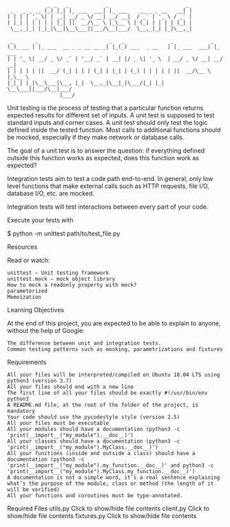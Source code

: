 ```
             _ _   _            _                         _ 
 _   _ _ __ (_) |_| |_ ___  ___| |_ ___    __ _ _ __   __| |
| | | | '_ \| | __| __/ _ \/ __| __/ __|  / _` | '_ \ / _` |
| |_| | | | | | |_| ||  __/\__ \ |_\__ \ | (_| | | | | (_| |
 \__,_|_| |_|_|\__|\__\___||___/\__|___/  \__,_|_| |_|\__,_|
                                                            
 _       _                       _   _               _            _       
(_)_ __ | |_ ___  __ _ _ __ __ _| |_(_) ___  _ __   | |_ ___  ___| |_ ___ 
| | '_ \| __/ _ \/ _` | '__/ _` | __| |/ _ \| '_ \  | __/ _ \/ __| __/ __|
| | | | | ||  __/ (_| | | | (_| | |_| | (_) | | | | | ||  __/\__ \ |_\__ \
|_|_| |_|\__\___|\__, |_|  \__,_|\__|_|\___/|_| |_|  \__\___||___/\__|___/
                 |___/                                                    
```
Unit testing is the process of testing that a particular function returns expected results for different set of inputs. A unit test is supposed to test standard inputs and corner cases. A unit test should only test the logic defined inside the tested function. Most calls to additional functions should be mocked, especially if they make network or database calls.

The goal of a unit test is to answer the question: if everything defined outside this function works as expected, does this function work as expected?

Integration tests aim to test a code path end-to-end. In general, only low level functions that make external calls such as HTTP requests, file I/O, database I/O, etc. are mocked.

Integration tests will test interactions between every part of your code.

Execute your tests with

$ python -m unittest path/to/test_file.py

Resources

Read or watch:

    unittest — Unit testing framework
    unittest.mock — mock object library
    How to mock a readonly property with mock?
    parameterized
    Memoization

Learning Objectives

At the end of this project, you are expected to be able to explain to anyone, without the help of Google:

    The difference between unit and integration tests.
    Common testing patterns such as mocking, parametrizations and fixtures

Requirements

    All your files will be interpreted/compiled on Ubuntu 18.04 LTS using python3 (version 3.7)
    All your files should end with a new line
    The first line of all your files should be exactly #!/usr/bin/env python3
    A README.md file, at the root of the folder of the project, is mandatory
    Your code should use the pycodestyle style (version 2.5)
    All your files must be executable
    All your modules should have a documentation (python3 -c 'print(__import__("my_module").__doc__)')
    All your classes should have a documentation (python3 -c 'print(__import__("my_module").MyClass.__doc__)')
    All your functions (inside and outside a class) should have a documentation (python3 -c 'print(__import__("my_module").my_function.__doc__)' and python3 -c 'print(__import__("my_module").MyClass.my_function.__doc__)')
    A documentation is not a simple word, it’s a real sentence explaining what’s the purpose of the module, class or method (the length of it will be verified)
    All your functions and coroutines must be type-annotated.

Required Files
utils.py
Click to show/hide file contents
client.py
Click to show/hide file contents
fixtures.py
Click to show/hide file contents